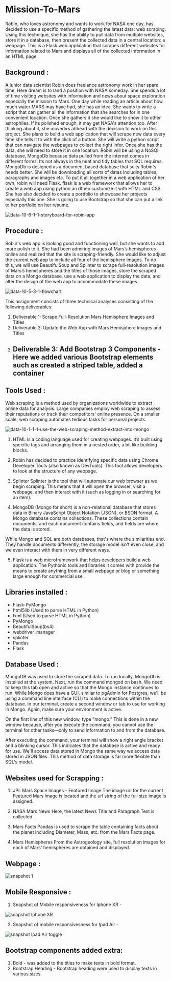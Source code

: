 # Mission-To-Mars
Robin, who loves astronomy and wants to work for NASA one day, has decided to use a specific method of gathering the latest data: web scraping. Using this technique, she has the ability to pull data from multiple websites, store it in a database, then present the collected data in a central location: a webpage. This is a Flask web application that scrapes different websites for information related to Mars and displays all of the collected information in an HTML page.

## Background :

A junior data scientist Robin does freelance astronomy work in her spare time. Here dream is to land a position with NASA someday. She spends a lot of time visiting websites with information and news about space exploration especially the mission to Mars. One day while reading an article about how much water MARS may have had, she has an idea. She wants to write a script that can gather all the information that she searches for in one convenient location. Once she gathers it she would like to show it to other astrophiles. If its polished enough, it may get NASA's attention too. After thinking about it, she moved=s ahhead with the decision to work on this project. She plans to build a web application that will scrape new data every time she tells it to with the click of a button. She will write a python script that can navigate the webpages to collect the right infor. Once she has the data, she will need to store it in one location. Robin will be using a NoSQl database, MongoDb because data pulled from the internet comes in different forms. Its not always in the neat and tidy tables that SQL requires. MongoDb is designed as a document based database that suits Robin's needs better. She will be downloading all sorts of datas including tables, paragraphs and images etc. To put it all together in a web application of her own, robin will need Flask. flask is a web framework that allows her to create a web app using python an dthen customize it with HTML and CSS. She has also decided to create a portfolio to showcase her  projects especially this one. She is going to use Bootstrap so that she can put a link to her portfolio on her resume.


![data-10-6-1-1-storyboard-for-robin-app](https://user-images.githubusercontent.com/23488019/148723510-99596694-6186-424f-81ef-0ca5c996ed82.png)



## Procedure : 
Robin's web app is looking good and functioning well, but she wants to add more polish to it. She had been admiring images of Mars’s hemispheres online and realized that the site is scraping-friendly. She would like to adjust the current web app to include all four of the hemisphere images. To do this, we will use BeautifulSoup and Splinter to scrape full-resolution images of Mars’s hemispheres and the titles of those images, store the scraped data on a Mongo database, use a web application to display the data, and alter the design of the web app to accommodate these images. 


![data-10-5-3-1-flowchart](https://user-images.githubusercontent.com/23488019/148723548-a62c89e4-c406-4345-8bbf-d952974421e2.png)


This  assignment consists of three technical analyses consisting of the following deliverables:

1. Deliverable 1: Scrape Full-Resolution Mars Hemisphere Images and Titles
2. Deliverable 2: Update the Web App with Mars Hemisphere Images and Titles
3. Deliverable 3: Add Bootstrap 3 Components - Here we added various Bootstrap elements such as created a striped table, added a container
    - 

## Tools Used :

Web scraping is a method used by organizations worldwide to extract online data for analysis. Large companies employ web scraping to assess their reputations or track their competitors' online presence. On a smaller scale, web scraping automates tedious tasks for personal projects.


![data-10-1-1-1-use-the-web-scraping-method-extract-into-mongo](https://user-images.githubusercontent.com/23488019/148616782-98d2d5ab-c80b-411d-8847-5f30d4a985ee.png)

1. HTML is a coding language used for creating webpages. It’s built using specific tags and arranging them in a nested order, a bit like building blocks.

2. Robin has decided to practice identifying specific data using Chrome Developer Tools (also known as DevTools). This tool allows developers to look at the structure of any webpage. 

3. Splinter
Splinter is the tool that will automate our web browser as we begin scraping. This means that it will open the browser, visit a webpage, and then interact with it (such as logging in or searching for an item). 

4. MongoDB (Mongo for short) is a non-relational database that stores data in Binary JavaScript Object Notation (JSON), or BSON format. A Mongo database contains collections. These collections contain documents, and each document contains fields, and fields are where the data is stored.

While Mongo and SQL are both databases, that's where the similarities end. They handle documents differently, the storage model isn't even close, and we even interact with them in very different ways.

5. Flask  is a web microframework that helps developers build a web application. The Pythonic tools and libraries it comes with provide the means to create anything from a small webpage or blog or something large enough for commercial use.

## Libraries installed :
- Flask-PyMongo
- html5lib (Used to parse HTML in Python)
- lxml (Used to parse HTML in Python)
- PyMongo
- BeautifulSoup(bs4)
- webdriver_manager
- splinter
- Pandas
- Flask

## Database Used :

MongoDB was used to store the scraped data. To run locally, MongoDb is installed at the system. Next, run the command mongod on bash. We need to keep this tab open and active so that the Mongo instance continues to run. While Mongo does have a GUI, similar to pgAdmin for Postgres, we'll be using a command line interface (CLI) to make connections within the database. In our terminal, create a second window or tab to use for working in Mongo. Again, make sure your environment is active.

On the first line of this new window, type "mongo." This is done in a new window because, after you execute the command, you cannot use the terminal for other tasks—only to send information to and from the database.

After executing the command, your terminal will show a right angle bracket and a blinking cursor. This indicates that the database is active and ready for use.
We'll access data stored in Mongo the same way we access data stored in JSON files. This method of data storage is far more flexible than SQL's model.

## Websites used for Scrapping :

1. JPL Mars Space Images - Featured Image
The image url for the current Featured Mars Image is located and the url string of the full size image is assigned.

2. NASA Mars News
Here, the latest News Title and Paragraph Text is collected.

3. Mars Facts
Pandas is used to scrape the table containing facts about the planet including Diameter, Mass, etc. from the Mars Facts page.

4. Mars Hemispheres
From the Astrogeology site, full resolution images for each of Mars' hemispheres are obtained and displayed.

## Webpage :

![snapshot 1](https://user-images.githubusercontent.com/23488019/148728230-69369d9e-51bf-4e48-86cd-6d29b64f40dc.PNG)

## Mobile Responsive :

1. Snapshot of Mobile responsiveness for Iphone XR - 

![snapshot Iphone XR](https://user-images.githubusercontent.com/23488019/148728114-835c945f-cb32-4002-8520-a792f54a248d.PNG)

2. Snapshot of mobile responsivesness for Ipad Air - 

![snapshot Ipad Air toggle](https://user-images.githubusercontent.com/23488019/148728116-11f42c54-9b3e-4f15-96ad-3d02a36c85f6.PNG)

## Bootstrap components added extra:

1. Bold - <strong></strong> was added to the titles to make texts in bold format.
2. Bootstrap Heading - Bootstrap heading  were used to display texts in various sizes.
